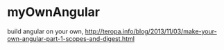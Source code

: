 myOwnAngular
============

build angular on your own, http://teropa.info/blog/2013/11/03/make-your-own-angular-part-1-scopes-and-digest.html
